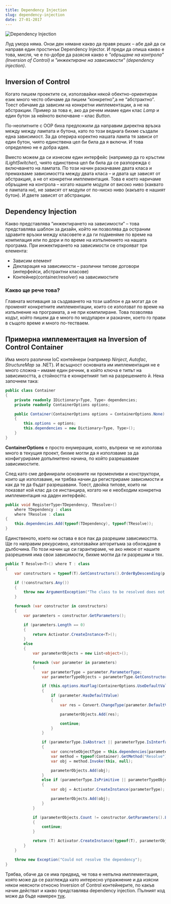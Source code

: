 ```yaml
---
title: Dependency Injection
slug: dependency-injection
date: 27-01-2017
---
```


![Dependency Injection](/dependency-injection/media/header.jpg)

Луд умора няма. Онзи ден нямане какво да правя реших – абе дай да си направя един простичък Dependency Injector. И преди да опиша какво е това, мисля, че е по-добре да разясня какво е *"обръщане на контрола" (Inversion of Control)* и *"инжектиране на зависимости" (dependency injection)*.

## Inversion of Control

Когато пишем проектите си, използвайки някой обектно-ориентиран език много често обичаме да пишем “конкретно”,а не “абстрактно”. Тоест обичаме да зависим на конкретни имплементации, а не на абстракции. Пример за това е, ако да речем имаме един клас *Lamp* и един бутон за нейното включване – клас *Button*.

По-неопитните с OOP биха предложили да направим директна връзка между между лампата и бутона, като по този веднага бихме създали една зависимост. За да оперира коректно нашата лампа тя зависи от един бутон, чиято единствена цел би била да я включи. И това определено не е добра идея.

Вместо можем да си изнесем един интерфейс (например да го кръстим *ILightSwitcher*), чиято единствена цел би била да се разпорежда с включването на лампата. По този начин разкачваме двата класа и премахваме зависимостта между двата класа – и двата ще зависят от абстракция, а не от конкретни имплементация. Това е което наричаме обръщане на контрола – когато нашите модули от високо ниво (каквато е лампата ни), не зависят от модули от по-ниско ниво (какъвто е нашият бутон). И двете зависят от абстракции.

## Dependency Injection

Какво представлява “инжектирането на зависимости” – това представлява шаблон за дизайн, който ни позволява да остраним здравите връзки между класовете и да ги подменяме по време на компилация или по дори и по време на изпълнението на нашата програма. 
При инжектирането на зависимости се открояват три елемента:

* Зависим елемент
* Декларация на зависимости – различни типове договори (интерфейси, абстрактни класове)
* Контейнер(container/resolver) на зависимостите

### Какво ще рече това?

Главната мотивация за създаването на този шаблон е да могат да се променят конкретните имплементации, които се използват по време на изпълнение на програмата, а не при компилиране. Това позволява кодът, който пишем да е много по модуларен и разкачен, което го прави в същото време и много по-тестваем.

## Примерна имплементация на Inversion of Control Container

Има много различни IoC контейнери (например *Ninject*, *Autofac*, *StructureMap* за .NET). 
И всъщност основната им имплементация не е много сложна – имаме един речник, в който ключа е типът на зависимостта, а стойността е конкретният тип на разрешението й. 
Нека започнем така:

```csharp
public class Container
{
    private readonly IDictionary<Type, Type> dependencies;
    private readonly ContainerOptions options;

    public Container(ContainerOptions options = ContainerOptions.None)
    {
        this.options = options;
        this.dependencies = new Dictionary<Type, Type>();
    }
}
```

**ContainerOptions** е просто енумерация, която, въпреки че не използва много в текущия проект, бихме могли да я използваме за да конфигурираме допълнитено начина, по който разрешаваме зависимостите.

След като сме дефинирали основните ни променливи и конструктори, които ще използваме, ни трябва начин да регистрираме зависимости и как да те да бъдат разрешавани. 
Тоест, двойка типове, които ни показват кой клас да се инстанцира, когато ни е необходим конкретна имплементация на даден интерфейс.

```csharp
public void RegisterType<TDependency, TResolve>()
    where TDependency : class
    where TResolve : class
{
    this.dependencies.Add(typeof(TDependency), typeof(TResolve));
}
```

Единственото, което ни остава е все пак да разрешим зависимостта. 
Ще го направим рекурсивно, използвайки алгоритъма за обхождане в дълбочина. 
По този начин ще си гарантираме, че ако някое от нашите разрешения има свои зависимости, бихме могли да ги разрешим и тях.

```csharp
public T Resolve<T>() where T : class
{
    var constructors = typeof(T).GetConstructors().OrderByDescending(p => p.GetParameters().Count());

    if (!constructors.Any())
    {
        throw new ArgumentException("The class to be resolved does not have any public constructors!");
    }

    foreach (var constructor in constructors)
    {
        var parameters = constructor.GetParameters();

        if (parameters.Length == 0)
        {
            return Activator.CreateInstance<T>();
        }
        else
        {
            var parameterObjects = new List<object>();

            foreach (var parameter in parameters)
            {
                var parameterType = parameter.ParameterType;
                var parameterTypeObjects = parameterType.GetConstructors().Any(p => !p.GetParameters().Any());

                if (this.options.HasFlag(ContainerOptions.UseDefaultValue))
                {
                    if (parameter.HasDefaultValue)
                    {
                        var res = Convert.ChangeType(parameter.DefaultValue, parameterType);

                        parameterObjects.Add(res);

                        continue;
                    }
                }

                if (parameterType.IsAbstract || parameterType.IsInterface)
                {
                    var concreteObjectType = this.dependencies[parameterType];
                    var method = typeof(Container).GetMethod("Resolve").MakeGenericMethod(concreteObjectType);
                    var obj = method.Invoke(this, null);

                    parameterObjects.Add(obj);
                }
                else if (parameterType.IsPrimitive || parameterTypeObjects)
                {
                    var obj = Activator.CreateInstance(parameterType);

                    parameterObjects.Add(obj);
                }
            }

            if (parameterObjects.Count != constructor.GetParameters().Length)
            {
                continue;
            }

            return (T) Activator.CreateInstance(typeof(T), parameterObjects.ToArray());
        }
    }

    throw new Exception("Could not resolve the dependency");
}
```

Трябва, обаче да се има предвид, че това е непълна имплементация, която може да се разглежда като интересно упражнение и да изясни някои неясноти относно Inversion of Control контейнерите, по какъв начин действат и какво представлява dependency injection. Пълният код може да бъде намерен [тук](https://github.com/csyntax/IoC-Container).